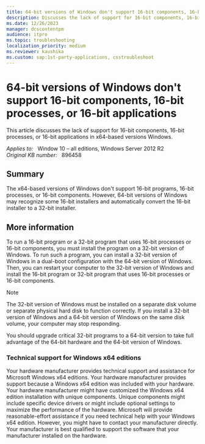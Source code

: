 ```yaml
---
title: 64-bit versions of Windows don't support 16-bit components, 16-bit processes, or 16-bit applications
description: Discusses the lack of support for 16-bit components, 16-bit processes, or 16-bit applications in x64-based versions Windows.
ms.date: 12/26/2023
manager: dcscontentpm
audience: itpro
ms.topic: troubleshooting
localization_priority: medium
ms.reviewer: kaushika
ms.custom: sap:1st-party-applications, csstroubleshoot
---
```

# 64-bit versions of Windows don't support 16-bit components, 16-bit processes, or 16-bit applications

This article discusses the lack of support for 16-bit components, 16-bit processes, or 16-bit applications in x64-based versions Windows.

_Applies to:_ &nbsp; Window 10 – all editions, Windows Server 2012 R2  
_Original KB number:_ &nbsp; 896458

## Summary

The x64-based versions of Windows don't support 16-bit programs, 16-bit processes, or 16-bit components. However, 64-bit versions of Windows may recognize some 16-bit installers and automatically convert the 16-bit installer to a 32-bit installer.

## More information

To run a 16-bit program or a 32-bit program that uses 16-bit processes or 16-bit components, you must install the program on a 32-bit version of Windows. To run such a program, you can install a 32-bit version of Windows in a dual-boot configuration with the 64-bit version of Windows. Then, you can restart your computer to the 32-bit version of Windows and install the 16-bit program or 32-bit program that uses 16-bit processes or 16-bit components.

> [!NOTE]
> The 32-bit version of Windows must be installed on a separate disk volume or separate physical hard disk to function correctly. If you install a 32-bit version of Windows and a 64-bit version of Windows on the same disk volume, your computer may stop responding.
>
> You should upgrade critical 32-bit programs to a 64-bit version to take full advantage of the 64-bit hardware and the 64-bit version of Windows.

### Technical support for Windows x64 editions

Your hardware manufacturer provides technical support and assistance for Microsoft Windows x64 editions. Your hardware manufacturer provides support because a Windows x64 edition was included with your hardware. Your hardware manufacturer might have customized the Windows x64 edition installation with unique components. Unique components might include specific device drivers or might include optional settings to maximize the performance of the hardware. Microsoft will provide reasonable-effort assistance if you need technical help with your Windows x64 edition. However, you might have to contact your manufacturer directly. Your manufacturer is best qualified to support the software that your manufacturer installed on the hardware.
